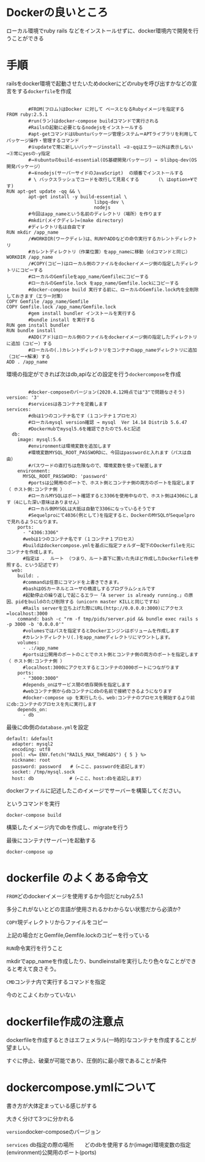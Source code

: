 # Dockerの良いところ

ローカル環境でruby rails などをインストールせずに、docker環境内で開発を行うことができる

# 手順

railsをdocker環境で起動させたいためdockerにどのrubyを呼び出すかなどの宣言をする`dockerfile`を作成

```

        #FROM(フロム)はDocker に対して ベースとなるRubyイメージを指定する
FROM ruby:2.5.1
        #run(ラン)はdocker-compose buildコマンドで実行される
        #Railsの起動に必要となるnodejsをインストールする
        #apt-getコマンドはUbuntuパッケージ管理システム＝APTライブラリを利用してパッケージ操作・管理するコマンド
        #①updateで常に新しいパッケージinstall →②-qqはエラー以外は表示しない →③常にyesの-y指定
        #→④ubuntuのbuild-essential(OS基礎開発パッケージ) → ⑤libpq-dev(OS開発パッケージ）
        #→⑥nodejs(サーバーサイドのJavaScript)  の順番でインストールする
        # \ バックスラッシュでコードを改行して見易くする       (\ はoption+¥です)
RUN apt-get update -qq && \
        apt-get install -y build-essential \
                                libpq-dev \
                                nodejs
        #今回はapp_nameという名前のディレクトリ（場所）を作ります
        #mkdir(メイクディレ)=(make directory)
        #ディレクトリ名は自由です
RUN mkdir /app_name
        /#WORKDIR(ワークディレ)は、RUNやADDなどの命令実行するカレントディレクトリ
        #カレントディレクトリ（作業位置）をapp_nameに移動（cdコマンドと同じ）
WORKDIR /app_name
        /#COPY(コピー)はローカル側のファイルをdockerイメージ側の指定したディレクトリにコピーする
        #ローカルのGemfileをapp_name/Gemfileにコピーする
        #ローカルのGemfile.lock をapp_name/Gemfile.lockにコピーする
        #docker-compose build 実行する前に、ローカルのGemfile.lock内を全削除しておきます（エラー対策）
COPY Gemfile /app_name/Gemfile
COPY Gemfile.lock /app_name/Gemfile.lock
        #gem install bundler インストールを実行する
        #bundle install を実行する
RUN gem install bundler
RUN bundle install
        #ADD(アド)はローカル側のファイルをdockerイメージ側の指定したディレクトリに追加（コピー）する
        #ローカルの(.)カレントディレクトリをコンテナのapp_nameディレクトリに追加（コピー+解凍）する
ADD . /app_name

```

環境の指定ができれば次はdb,apiなどの設定を行う`dockercompose`を作成

```

        #docker-composeのバージョン(2020.4.12時点では"3"で問題なさそう)
version: '3'
        #servicesは各コンテナを定義します
services:
        #dbは1つのコンテナ名です（１コンテナ１プロセス）
        #ローカルmysql version確認 → mysql  Ver 14.14 Distrib 5.6.47
        #DockerHubでmysql5.6を確認できたので5.6と記述
  db:
    image: mysql:5.6
        #environmentは環境変数を追加します
        #環境変数MYSQL_ROOT_PASSWORDに、今回はpasswordと入れます（パスは自由）
        #パスワードの直打ちは危険なので、環境変数を使って秘匿します
    environment:
      MYSQL_ROOT_PASSWORD: 'password'
        #portsは公開用のポートで、ホスト側とコンテナ側の両方のポートを指定します（ ホスト側:コンテナ側 ）
        #ローカルMYSQLはポート確認すると3306を使用中なので、ホスト側は4306にします（4にした深い意味はありません）
        #ローカル側MYSQLは大抵は自動で3306になっているそうです
        #Sequelproにて4036(例として)を指定すると、DockerのMYSQLがSequelproで見れるようになります。
    ports:
      - "4306:3306"
      #webは1つのコンテナ名です（１コンテナ１プロセス）
      #buildはdockercompose.ymlを基点に指定フォルダー配下のDockerfileを元にコンテナを作成します。
      #指定は .  ルート （つまり、ルート直下に置いた先ほど作成したDockerfileを参照する、という記述です）
  web:
    build: .
      #commandは任意にコマンドを上書きできます。
      #bashはOSカーネルとユーザの橋渡しするプログラムシェルです
      #起動停止の繰り返しで起こるエラー「A server is already running.」の原因、pidをbuildのたび削除する（unicorn master KILLと同じですね）
      #Rails serverを立ち上げた際にURL(http://0.0.0.0:3000)にアクセス=localhost:3000
    command: bash -c "rm -f tmp/pids/server.pid && bundle exec rails s -p 3000 -b '0.0.0.0'"
      #volumesではパスを指定するとDockerエンジンはボリュームを作成します
      #カレントディレクトリ(.)をapp_nameディレクトリにマウントします。
    volumes:
      - .:/app_name
      #portsは公開用のポートのことでホスト側とコンテナ側の両方のポートを指定します（ ホスト側:コンテナ側 ）
      #localhost:3000にアクセスするとコンテナの3000ポートにつながります
    ports:
      - "3000:3000"
      #depends_onはサービス間の依存関係を指定します
      #webコンテナ側からdbコンテナにdbの名前で接続できるようになります
      #docker-compose up を実行したら、web:コンテナのプロセスを開始するより前にdb:コンテナのプロセスを先に実行します
    depends_on:
      - db

```

最後にdb側の`database.yml`を設定

```
default: &default
  adapter: mysql2
  encoding: utf8
  pool: <%= ENV.fetch("RAILS_MAX_THREADS") { 5 } %>
  nickname: root
  password: password　　#（←ここ、passwordを追記します）
  socket: /tmp/mysql.sock
  host: db             #（←ここ、host:dbを追記します）

```
dockerファイルに記述したこのイメージでサーバーを構築してください。

というコマンドを実行

```
docker-compose build

```

構築したイメージ内でdbを作成し、migrateを行う

最後にコンテナ(サーバー)を起動する

```
docker-compose up

```

# dockerfile のよくある命令文

`FROM`どのdockerイメージを使用するか今回だとruby2.5.1

多分これがないとどの言語が使用されるかわからない状態だから必須か?

`COPY`現ディレクトリからファイルをコピー

上記の場合だとGemfile,Gemfile.lockのコピーを行っている

`RUN`命令実行を行うこと

mkdirでapp_nameを作成したり、bundleinstallを実行したり色々なことができると考えて良さそう。

`CMD`コンテナ内で実行するコマンドを指定

今のとこよくわかっていない

# dockerfile作成の注意点

dockerfileを作成するときはエフェメラル(一時的)なコンテナを作成することが望ましい。

すぐに停止、破棄が可能であり、圧倒的に最小限であることが条件

# dockercompose.ymlについて

書き方が大体定まっている感じがする

大きく分けて3つに分かれる

`version`docker-composeのバージョン

`services` db指定の際の場所　　どのdbを使用するか(image)環境変数の指定(environment)公開用のポート(ports)
